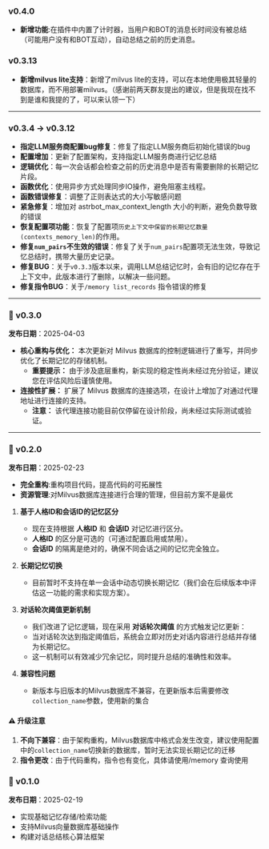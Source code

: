 ### v0.4.0
- **新增功能**:在插件中内置了计时器，当用户和BOT的消息长时间没有被总结（可能用户没有和BOT互动），自动总结之前的历史消息。

### v0.3.13
- **新增milvus lite支持**：新增了milvus lite的支持，可以在本地使用极其轻量的数据库，而不用部署milvus。（感谢前两天群友提出的建议，但是我现在找不到是谁和我提的了，可以来认领一下）

---

### v0.3.4 -> v0.3.12
- **指定LLM服务商配置bug修复**：修复了指定LLM服务商后初始化错误的bug
- **配置增加**：更新了配置架构，支持指定LLM服务商进行记忆总结
- **逻辑优化**：每一次会话都会检查之前的历史消息中是否有需要删除的长期记忆片段。
- **函数优化**：使用异步方式处理同步IO操作，避免阻塞主线程。
- **函数错误修复**：调整了正则表达式的大小写敏感问题
- **紧急修复**：增加对 astrbot_max_context_length 大小的判断，避免负数导致的错误
- **恢复配置项功能**：恢复了配置项`历史上下文中保留的长期记忆数量 (contexts_memory_len)`的作用。
- **修复`num_pairs`不生效的错误**：修复了关于`num_pairs`配置项无法生效，导致记忆总结时，携带大量历史记录。
- **修复BUG**：关于`v0.3.3`版本以来，调用LLM总结记忆时，会有旧的记忆存在于上下文中，此版本进行了删除，以解决一些问题。
- **修复指令BUG**：关于`/memory list_records` 指令错误的修复

---

### 🌱 v0.3.0
**发布日期**：2025-04-03

*   **核心重构与优化：** 本次更新对 Milvus 数据库的控制逻辑进行了重写，并同步优化了长期记忆的存储机制。
    *   **重要提示：** 由于涉及底层重构，新实现的稳定性尚未经过充分验证，建议您在评估风险后谨慎使用。
*   **连接性扩展：** 扩展了 Milvus 数据库的连接选项，在设计上增加了对通过代理地址进行连接的支持。
    *   **注意：** 该代理连接功能目前仅停留在设计阶段，尚未经过实际测试或验证。

---

### 🚀 v0.2.0
**发布日期**：2025-02-23
- **完全重构**:重构项目代码，提高代码的可拓展性
- **资源管理**:对Milvus数据库连接进行合理的管理，但目前方案不是最优

1. **基于人格ID和会话ID的记忆区分**
    - 现在支持根据 **人格ID** 和 **会话ID** 对记忆进行区分。
    - **人格ID** 的区分是可选的（可通过配置启用或禁用）。
    - **会话ID** 的隔离是绝对的，确保不同会话之间的记忆完全独立。

2. **长期记忆切换**
    - 目前暂时不支持在单一会话中动态切换长期记忆（我们会在后续版本中评估这一功能的需求和实现方案）。

3. **对话轮次阈值更新机制**
    - 我们改进了记忆逻辑，现在采用 **对话轮次阈值** 的方式触发记忆更新：
    - 当对话轮次达到指定阈值后，系统会立即对历史对话内容进行总结并存储为长期记忆。
    - 这一机制可以有效减少冗余记忆，同时提升总结的准确性和效率。

4. **兼容性问题**
    - 新版本与旧版本的Milvus数据库不兼容，在更新版本后需要修改`collection_name`参数，使用新的集合

#### ⚠️ 升级注意
1. **不向下兼容**：由于架构重构，Milvus数据库中格式会发生改变，建议使用配置中的`collection_name`切换新的数据库，暂时无法实现长期记忆的迁移
2. **指令更改**：由于代码重构，指令也有变化，具体请使用/memory 查询使用

### 🌱 v0.1.0
**发布日期**：2025-02-19
- 实现基础记忆存储/检索功能  
- 支持Milvus向量数据库基础操作
- 构建对话总结核心算法框架
